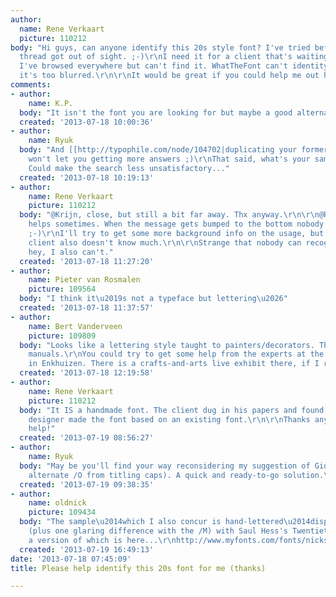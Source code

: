 ```yaml
---
author:
  name: Rene Verkaart
  picture: 110212
body: "Hi guys, can anyone identify this 20s style font? I've tried before but the
  thread got out of sight. ;-)\r\nI need it for a client that's waiting for my reply.
  I've browsed everywhere but can't find it. WhatTheFont can't identity it because
  it's too blurred.\r\n\r\nIt would be great if you could help me out here.\r\n\r\n\xAEene"
comments:
- author:
    name: K.P.
  body: "It isn't the font you are looking for but maybe a good alternative:\r\n\r\n[[http://www.houseind.com/fonts/neutraface]]"
  created: '2013-07-18 10:00:36'
- author:
    name: Ryuk
  body: "And [[http://typophile.com/node/104702|duplicating your former request]]
    won't let you getting more answers ;)\r\nThat said, what's your sample origin?
    Could make the search less unsatisfactory..."
  created: '2013-07-18 10:19:13'
- author:
    name: Rene Verkaart
    picture: 110212
  body: "@Krijn, close, but still a bit far away. Thx anyway.\r\n\r\n@Ryuk: well it
    helps sometimes. When the message gets bumped to the bottom nobody sees it anymore.
    ;-)\r\nI'll try to get some more background info on the usage, but I think the
    client also doesn't know much.\r\n\r\nStrange that nobody can recognize it. But
    hey, I also can't."
  created: '2013-07-18 11:27:20'
- author:
    name: Pieter van Rosmalen
    picture: 109564
  body: "I think it\u2019s not a typeface but lettering\u2026"
  created: '2013-07-18 11:37:57'
- author:
    name: Bert Vanderveen
    picture: 109809
  body: "Looks like a lettering style taught to painters/decorators. They used sample
    manuals.\r\nYou could try to get some help from the experts at the Zuiderzeemuseum
    in Enkhuizen. There is a crafts-and-arts live exhibit there, if I recall correctly."
  created: '2013-07-18 12:19:58'
- author:
    name: Rene Verkaart
    picture: 110212
  body: "It IS a handmade font. The client dug in his papers and found out a Belgium
    designer made the font based on an existing font.\r\n\r\nThanks anyway for you
    help!"
  created: '2013-07-19 08:56:27'
- author:
    name: Ryuk
  body: "May be you'll find your way reconsidering my suggestion of Giorgio Sans (with
    alternate /O from titling caps). A quick and ready-to-go solution.\r\n"
  created: '2013-07-19 09:38:35'
- author:
    name: oldnick
    picture: 109434
  body: "The sample\u2014which I also concur is hand-lettered\u2014displays many similarities
    (plus one glaring difference with the /M) with Saul Hess's Twentieth Century Poster,
    a version of which is here...\r\nhttp://www.myfonts.com/fonts/nicksfonts/renard-moderne-nf/"
  created: '2013-07-19 16:49:13'
date: '2013-07-18 07:45:09'
title: Please help identify this 20s font for me (thanks)

---
```

